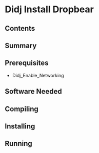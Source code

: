 # Didj Install Dropbear
## Contents
## Summary
## Prerequisites
* Didj_Enable_Networking
## Software Needed
## Compiling
## Installing
## Running

